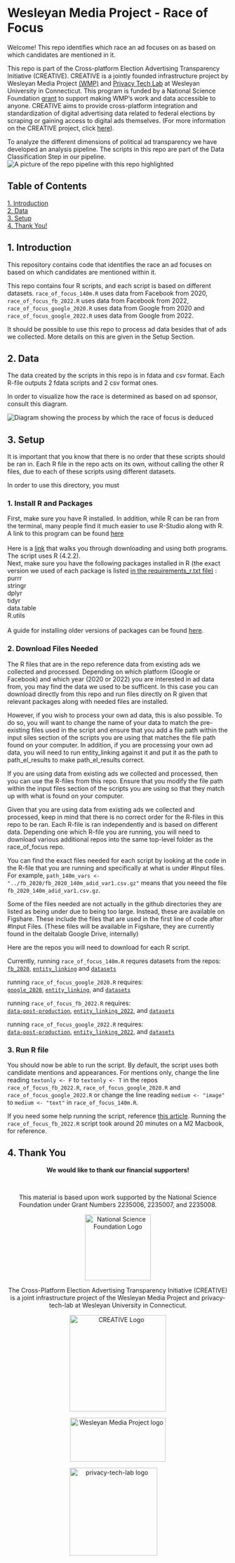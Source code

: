 # Wesleyan Media Project - Race of Focus 

Welcome! This repo identifies which race an ad focuses on as based on which candidates are mentioned in it. 

This repo is part of the Cross-platform Election Advertising Transparency Initiative (CREATIVE). CREATIVE is a jointly founded infrastructure project by Wesleyan Media Project [(WMP)](https://mediaproject.wesleyan.edu) and [Privacy Tech Lab](https://privacytechlab.org) at Wesleyan University in Connecticut. This program is funded by a National Science Foundation [grant](https://www.nsf.gov/awardsearch/showAward?AWD_ID=2235006) to support making WMP’s work and data accessible to anyone. CREATIVE aims to provide cross-platform integration and standardization of digital advertising data related to federal elections by scraping or gaining access to digital ads themselves. (For more information on the CREATIVE project, click [here](https://www.creativewmp.com/)).

To analyze the different dimensions of political ad transparency we have developed an analysis pipeline. The scripts in this repo are part of the Data Classification Step in our pipeline. 
![A picture of the repo pipeline with this repo highlighted](CREATIVE_step3_032524.png)


## Table of Contents
[1. Introduction](#introduction)<br>
[2. Data](#data)<br>
[3. Setup](#setup)<br>
[4. Thank You!](#thank-you)<br>


## 1. Introduction
This repository contains code that identifies the race an ad focuses on based on which candidates are mentioned within it.

This repo contains four R scripts, and each script is based on different datasets. 
`race_of_focus_140m.R` uses data from Facebook from 2020, `race_of_focus_fb_2022.R` uses data from Facebook from 2022, `race_of_focus_google_2020.R` uses data from Google from 2020 and `race_of_focus_google_2022.R` uses data from Google from 2022.

It should be possible to use this repo to process ad data besides that of ads we collected. 
More details on this are given in the Setup Section. 

## 2. Data

The data created by the scripts in this repo is in fdata and csv format. Each R-file outputs 2 fdata scripts and 2 csv format ones. 

In order to visualize how the race is determined as based on ad sponsor, consult this diagram. 

![Diagram showing the process by which the race of focus is deduced](race_of_focus_chart.png)

## 3. Setup
It is important that you know that there is no order that these scripts should be ran in. Each R file in the repo acts on its own, without calling the other R files, due to each of these scripts using different datasets. 

In order to use this directory, you must
### 1. Install R and Packages
First, make sure you have R installed. In addition, while R can be ran from the terminal, many people find it much easier to use R-Studio along with R. A link to this program can be found [here](https://rstudio-education.github.io/hopr/starting.html) <br>
<br>
Here is a [link](https://education.rstudio.com/learn/beginner/) that walks you through downloading and using both programs. <br>
The script uses R (4.2.2).
<br>
Next, make sure you have the following packages installed in R (the exact version we used of each package is listed [in the requirements_r.txt file)](https://github.com/Wesleyan-Media-Project/race_of_focus/blob/main/requirements_r.txt) : <br>
purrr <br>
stringr <br>
dplyr <br>
tidyr <br> 
data.table <br>
R.utils <br>
<br>
A guide for installing older versions of packages can be found [here](https://support.posit.co/hc/en-us/articles/219949047-Installing-older-versions-of-packages). 


### 2. Download Files Needed 
The R files that are in the repo reference data from existing ads we collected and processed. Depending on which platform (Google or Facebook) and which year (2020 or 2022)
you are interested in ad data from, you may find the data we used to be sufficent. In this case you can download directly from this repo and run files directly on R given that relevant packages along with needed files are installed. 

However, if you wish to process your own ad data, this is also possible. To do so, you will want to change the name of your data to match the pre-existing files used in the script and ensure that you add a file path within the input siles section of the scripts you are using that matches the file path found on your computer. In addition, if you are processing your own ad data, you will need to run entity_linking against it and put it as the path to path_el_results to make path_el_results correct. 

If you are using data from existing ads we collected and processed, then you can use the R-files from this repo. Ensure that you modify the file path within the input files section of the scripts you are using so that they match up with what is found on your computer. 

Given that you are using data from existing ads we collected and processed, keep in mind that there is no correct order for the R-files in this repo to be ran. Each R-file is ran independently and is based on different data. Depending one which R-file you are running, you will need to download various additional repos into the same top-level folder as the race_of_focus repo. 

You can find the exact files needed for each script by looking at the code in the R-file that you are running and specifically at what is under #Input files. For example, `path_140m_vars <- "../fb_2020/fb_2020_140m_adid_var1.csv.gz"` means that you neeed the file `fb_2020_140m_adid_var1.csv.gz`. 

Some of the files needed are not actually in the github directories they are listed as being under due to being too large. Instead, these are available on Figshare. These include the files that are used in the first line of code after #Input Files. (These files will be available in Figshare, they are currently found in the deltalab Google Drive, internally)

Here are the repos you will need to download for each R script. 

Currently, 
running `race_of_focus_140m.R` requres datasets from the repos: <br>
[`fb_2020`](https://github.com/Wesleyan-Media-Project/fb_2020), [`entity_linking`](https://github.com/Wesleyan-Media-Project/entity_linking) and [`datasets`](https://github.com/Wesleyan-Media-Project/datasets)

running `race_of_focus_google_2020.R` requires: <br>
[`google_2020`](https://github.com/Wesleyan-Media-Project/google_2020), [`entity_linking`](https://github.com/Wesleyan-Media-Project/entity_linking), and [`datasets`](https://github.com/Wesleyan-Media-Project/datasets) 

running `race_of_focus_fb_2022.R` requires: <br>
[`data-post-production`](https://github.com/Wesleyan-Media-Project/data-post-production), [`entity_linking_2022`](https://github.com/Wesleyan-Media-Project/entity_linking_2022), and [`datasets`](https://github.com/Wesleyan-Media-Project/datasets) 


running `race_of_focus_google_2022.R` requires: <br>
[`data-post-production`](https://github.com/Wesleyan-Media-Project/data-post-production), [`entity_linking_2022`](https://github.com/Wesleyan-Media-Project/entity_linking_2022), and [`datasets`](https://github.com/Wesleyan-Media-Project/datasets) 


### 3. Run R file 
You should now be able to run the script. By default, the script uses both candidate mentions and appearances. For mentions only, change the line reading `textonly <- F` to `textonly <- T` in the repos `race_of_focus_fb_2022.R`, `race_of_focus_google_2020.R` and `race_of_focus_google_2022.R` or change the line reading `medium <- "image"` to `medium <- "text"` in `race_of_focus_140m.R`. 

If you need some help running the script, reference [this article](https://docs.posit.co/ide/user/ide/guide/code/execution.html). Running the `race_of_focus_fb_2022.R` script took around 20 minutes on a M2 Macbook, for reference. 

## 4. Thank You

<p align="center"><strong>We would like to thank our financial supporters!</strong></p><br>

<p align="center">This material is based upon work supported by the National Science Foundation under Grant Numbers 2235006, 2235007, and 2235008.</p>

<p align="center" style="display: flex; justify-content: center; align-items: center;">
  <a href="https://www.nsf.gov/awardsearch/showAward?AWD_ID=2235006">
    <img class="img-fluid" src="nsf.png" height="150px" alt="National Science Foundation Logo">
  </a>
</p>

<p align="center">The Cross-Platform Election Advertising Transparency Initiative (CREATIVE) is a joint infrastructure project of the Wesleyan Media Project and privacy-tech-lab at Wesleyan University in Connecticut.

<p align="center" style="display: flex; justify-content: center; align-items: center;">
  <a href="https://www.creativewmp.com/">
    <img class="img-fluid" src="CREATIVE_logo.png"  width="220px" alt="CREATIVE Logo">
  </a>
</p>

<p align="center" style="display: flex; justify-content: center; align-items: center;">
  <a href="https://mediaproject.wesleyan.edu/">
    <img src="wmp-logo.png" width="218px" height="100px" alt="Wesleyan Media Project logo">
  </a>
</p>

<p align="center" style="display: flex; justify-content: center; align-items: center;">
  <a href="https://privacytechlab.org/" style="margin-right: 20px;">
    <img src="./plt_logo.png" width="200px" alt="privacy-tech-lab logo">
  </a>
</p>

